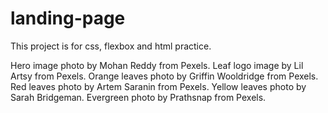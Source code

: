 # landing-page

This project is for css, flexbox and html practice.

Hero image photo by Mohan Reddy from Pexels.
Leaf logo image by Lil Artsy from Pexels.
Orange leaves photo by Griffin Wooldridge from Pexels.
Red leaves photo by Artem Saranin from Pexels.
Yellow leaves photo by Sarah Bridgeman.
Evergreen photo by Prathsnap from Pexels.


